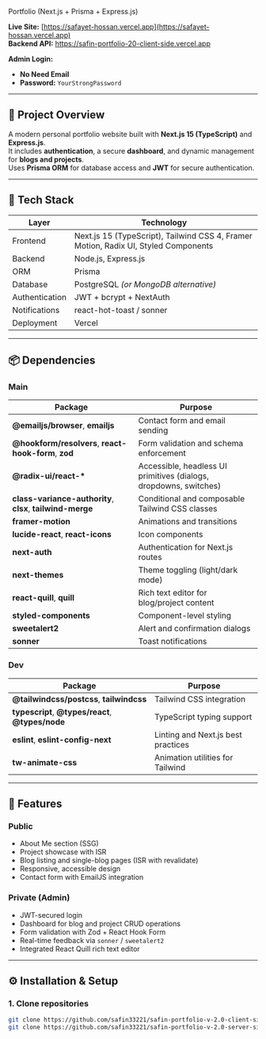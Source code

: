  Portfolio (Next.js + Prisma + Express.js)

**Live Site:** [https://safayet-hossan.vercel.app](https://safayet-hossan.vercel.app)  
**Backend API:** https://safin-portfolio-20-client-side.vercel.app

**Admin Login:**  
- **No Need Email**
- **Password:** `YourStrongPassword`

---

## 📖 Project Overview
A modern personal portfolio website built with **Next.js 15 (TypeScript)** and **Express.js**.  
It includes **authentication**, a secure **dashboard**, and dynamic management for **blogs and projects**.  
Uses **Prisma ORM** for database access and **JWT** for secure authentication.

---

## 🧱 Tech Stack
| Layer | Technology |
|-------|-------------|
| Frontend | Next.js 15 (TypeScript), Tailwind CSS 4, Framer Motion, Radix UI, Styled Components |
| Backend | Node.js, Express.js |
| ORM | Prisma |
| Database | PostgreSQL *(or MongoDB alternative)* |
| Authentication | JWT + bcrypt + NextAuth |
| Notifications | react-hot-toast / sonner |
| Deployment | Vercel  |

---

## 📦 Dependencies

### Main
| Package | Purpose |
|----------|----------|
| **@emailjs/browser**, **emailjs** | Contact form and email sending |
| **@hookform/resolvers**, **react-hook-form**, **zod** | Form validation and schema enforcement |
| **@radix-ui/react-\*** | Accessible, headless UI primitives (dialogs, dropdowns, switches) |
| **class-variance-authority**, **clsx**, **tailwind-merge** | Conditional and composable Tailwind CSS classes |
| **framer-motion** | Animations and transitions |
| **lucide-react**, **react-icons** | Icon components |
| **next-auth** | Authentication for Next.js routes |
| **next-themes** | Theme toggling (light/dark mode) |
| **react-quill**, **quill** | Rich text editor for blog/project content |
| **styled-components** | Component-level styling |
| **sweetalert2** | Alert and confirmation dialogs |
| **sonner** | Toast notifications |

### Dev
| Package | Purpose |
|----------|----------|
| **@tailwindcss/postcss**, **tailwindcss** | Tailwind CSS integration |
| **typescript**, **@types/react**, **@types/node** | TypeScript typing support |
| **eslint**, **eslint-config-next** | Linting and Next.js best practices |
| **tw-animate-css** | Animation utilities for Tailwind |

---

## 🚀 Features

### Public
- About Me section (SSG)
- Project showcase with ISR
- Blog listing and single-blog pages (ISR with revalidate)
- Responsive, accessible design
- Contact form with EmailJS integration

### Private (Admin)
- JWT-secured login  
- Dashboard for blog and project CRUD operations  
- Form validation with Zod + React Hook Form  
- Real-time feedback via `sonner` / `sweetalert2`  
- Integrated React Quill rich text editor

---

## ⚙️ Installation & Setup

### 1. Clone repositories
```bash
git clone https://github.com/safin33221/safin-portfolio-v-2.0-client-site
git clone https://github.com/safin33221/safin-portfolio-v-2.0-server-site
